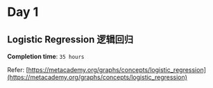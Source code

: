 # Day 1

## Logistic Regression 逻辑回归

**Completion time**: `35 hours`

Refer: [https://metacademy.org/graphs/concepts/logistic_regression](https://metacademy.org/graphs/concepts/logistic_regression)



